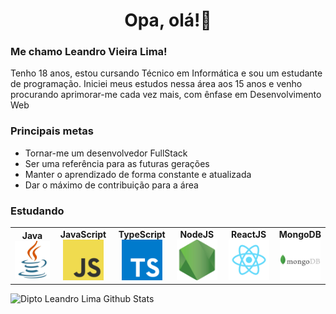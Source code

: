<h1 align="center"> Opa, olá!👋 </h1>
<h3> Me chamo Leandro Vieira Lima! </h3>
<p> Tenho 18 anos, estou cursando Técnico em Informática e sou um estudante de programação.
 Iniciei meus estudos nessa área aos 15 anos e venho procurando aprimorar-me cada vez mais, com ênfase em Desenvolvimento Web</p>
<h3> Principais metas </h3>

- Tornar-me um desenvolvedor FullStack
- Ser uma referência para as futuras gerações
- Manter o aprendizado de forma constante e atualizada
- Dar o máximo de contribuição para a área

<h3> Estudando </h3>

<table>
<tbody>
 <tr>
<td align="center" width="20%">
<span><b><center>Java</center></b></span> 
<img height=60px src="https://raw.githubusercontent.com/github/explore/80688e429a7d4ef2fca1e82350fe8e3517d3494d/topics/java/java.png"> 
</td>
  
<td align="center" width="20%">
<span><b><center>JavaScript</center></b></span> 
<img height=65px src="https://raw.githubusercontent.com/github/explore/80688e429a7d4ef2fca1e82350fe8e3517d3494d/topics/javascript/javascript.png"> 
</td>

<td align="center" width="20%">
<span><b><center>TypeScript</center></b></span> 
<img height=65px src="https://raw.githubusercontent.com/github/explore/80688e429a7d4ef2fca1e82350fe8e3517d3494d/topics/typescript/typescript.png"> 
</td>

<td align="center" width="20%">
<span><b><center>NodeJS</center></b></span> 
<img height=65px src="https://raw.githubusercontent.com/github/explore/80688e429a7d4ef2fca1e82350fe8e3517d3494d/topics/nodejs/nodejs.png"> 
</td>

<td align="center" width="20%">
<span><b><center>ReactJS</center></b></span> 
<img height=65px src="https://raw.githubusercontent.com/github/explore/80688e429a7d4ef2fca1e82350fe8e3517d3494d/topics/react/react.png"> 
</td>

<td align="center" width="20%">
<span><b><center>MongoDB</center></b></span> 
<img height=65px src="https://raw.githubusercontent.com/github/explore/80688e429a7d4ef2fca1e82350fe8e3517d3494d/topics/mongodb/mongodb.png"> 
</td>

</tr>

</tbody>
</table>



![Dipto Leandro Lima Github Stats](https://github-readme-stats.vercel.app/api?username=leandro0101&show_icons=true_color=fff&icon_color=79ff97&text_color=fff&bg_color=151515)
